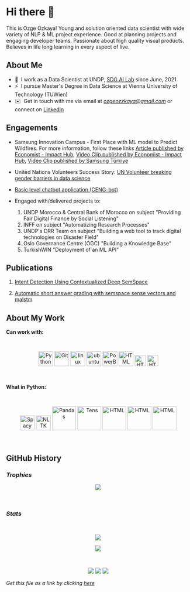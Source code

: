 # **Hi there** 👋

This is Ozge Ozkaya! Young and solution oriented data scientist with wide variety of NLP & ML project experience. Good at  planning projects and engaging developer teams. Passionate about high quality visual products. Believes in life long learning in every aspect of live.

## **About Me**

* 💫 &nbsp;I work as a  Data Scientist at UNDP, [SDG AI Lab](https://sdgailab.org/) since June, 2021
* ⚡ &nbsp;I pursue Master's Degree in Data Science at Vienna University of Technology (TUWien)
* ✉️ &nbsp;Get in touch with me via email at *ozgeozzkaya@gmail.com* or connect on [LinkedIn](https://www.linkedin.com/in/ozgeozzkaya/)

## **Engagements**

* Samsung Innovation Campus - First Place with ML model to Predict Wildfires. For more information, follow these links [Article published by Economist - Impact Hub](https://impact.economist.com/projects/future-is-you/article/spotting-wildfire-risks-with-ai-technology/), [Video Clip published by Economist - Impact Hub](https://impact.economist.com/projects/future-is-you/), [Video Clip published by Samsung Türkiye](https://www.youtube.com/watch?v=7T-Y82nCF_I)
  
* United Nations Volunteers Success Story: [UN Volunteer breaking gender barriers in data science](https://www.unv.org/Success-stories/un-volunteer-breaking-gender-barriers-data-science)
  
* [Basic level chatbot application (CENG-bot) ](https://www.linkedin.com/feed/update/urn:li:activity:6795673109606215680/)

* Engaged with/delivered projects to:
  1. UNDP Morocco & Central Bank of Morocco on subject "Providing Fair Digital Finance by Social Listening"
  3. INFF on subject "Automatizing Research Processes"
  4. UNDP's DRR Team on subject "Building a web tool to track digital technologies on Disaster Field"
  5. Oslo Governance Centre (OGC) "Building a Knowledge Base"
  6. TurkishWIN "Deployment of an ML API"

## **Publications**
1. [Intent Detection Using Contextualized Deep SemSpace](https://link.springer.com/article/10.1007/s13369-022-07016-9)
   
3. [Automatic short answer grading with semspace sense vectors and malstm](https://ieeexplore.ieee.org/abstract/document/9335022/)
   
## **About My Work**

**Can work with:**

<br>

<p align="center">
	<img title="Python" alt="Python" src="https://raw.githubusercontent.com/Thomas-George-T/Thomas-George-T/master/assets/python.svg" width="40" height="40" />
	<img title="Git" alt="Git" src="https://seeklogo.com/images/G/git-logo-CD8D6F1C09-seeklogo.com.png" width="40" height="40" />
	<img title="jira" alt="linux" src="https://cdn.worldvectorlogo.com/logos/jira-1.svg" width="40" />
	<img title="ubuntu" alt="ubuntu" src="https://upload.wikimedia.org/wikipedia/commons/a/ab/Logo-ubuntu_cof-orange-hex.svg" width="40" />	
  <img title="PowerBI" alt="PowerBI" src="https://upload.wikimedia.org/wikipedia/commons/c/cf/New_Power_BI_Logo.svg" width="40" />	
  <img title="HTML" alt="HTML" src="https://upload.wikimedia.org/wikipedia/commons/6/61/HTML5_logo_and_wordmark.svg" width="40" />
  <img title="HTML" alt="HTML" src="https://upload.wikimedia.org/wikipedia/commons/thumb/d/d5/CSS3_logo_and_wordmark.svg/800px-CSS3_logo_and_wordmark.svg.png" width="30" />
  <img title="HTML" alt="HTML" src="https://upload.wikimedia.org/wikipedia/commons/3/38/Jupyter_logo.svg" width="30" />	

</p>

<br>

**What in Python:**

<br>

<p align="center">
	<img title="Spacy" alt="Spacy" src="https://upload.wikimedia.org/wikipedia/commons/8/88/SpaCy_logo.svg" width="40" height="40" />
	<img title="NLTK" alt="NLTK" src="https://miro.medium.com/max/888/1*5dQO7LHrsy3lIi2d0bgRLw.png" width="40" height="40" />
	<img title="Pandas" alt="Pandas" src="https://pandas.pydata.org/static/img/pandas.svg" width="65" />
  <img title="Tens" alt="Tens" src="https://upload.wikimedia.org/wikipedia/commons/a/ab/TensorFlow_logo.svg" width="65" />	
  <img title="HTML" alt="HTML" src="https://upload.wikimedia.org/wikipedia/commons/0/05/Scikit_learn_logo_small.svg" width="65" />
  <img title="HTML" alt="HTML" src="https://matplotlib.org/stable/_images/sphx_glr_logos2_003_2_0x.png" width="65" />
  <img title="HTML" alt="HTML" src="https://inspector.dev/wp-content/uploads/2023/04/logo-python-django.png" width="65" />


</p>

<br>

## **GitHub History**

### ***Trophies***

<p align="center">
<a target="_blank"><img src="https://github-profile-trophy.vercel.app/?username=OzgeOzkaya&theme=gruvbox"></img></a>
</p>
<br>

### ***Stats***

<br>
<p align="center">
<a target="_blank"><img src="https://github-readme-stats.vercel.app/api?username=OzgeOzkaya&count_private=true&show_icons=true&theme=merko"></img></a>

</p>

<p align="center">
<a target="_blank"><img src="http://github-readme-streak-stats.herokuapp.com?user=OzgeOzkaya&theme=merko&hide_border=true"></img></a>
</p>
<br>
<p align="center">
<a target="_blank" href="https://www.linkedin.com/in/ozgeozzkaya"><img src="https://img.shields.io/badge/-LinkedIn-0077B5?style=for-the-badge&logo=Linkedin&logoColor=white"></img></a>
<a target="_blank" href="mailto:ozgeozzkaya@gmail.com"><img src="https://img.shields.io/badge/-Gmail-D14836?style=for-the-badge&logo=Gmail&logoColor=white"></img></a>
<a target="_blank" href=""><img src="https://img.shields.io/badge/-Medium-12100E?style=for-the-badge&logo=Medium&logoColor=white"></img></a>
</p>


*Get this file as a link by clicking [here](https://ozgeozkaya.github.io/OzgeOzkaya/)*

